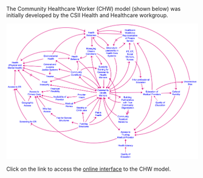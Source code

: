 The Community Healthcare Worker (CHW) model (shown below) was initially developed by the CSII Health and Healthcare workgroup.

![CHW worker model causal loop diagram](https://github.com/CBSDLab/CSII/blob/peterhovmand-content-additions-01/Models/Health%20and%20Healthcare/CHW%20CLD.png)


Click on the link to access the [online interface](https://rebrand.ly/csii-chw) to the CHW model.
